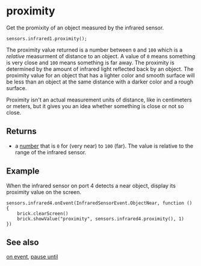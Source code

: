 # proximity

Get the promixity of an object measured by the infrared sensor.

```sig
sensors.infrared1.proximity();
```

The proximity value returned is a number between `0` and `100` which is a *relative* measurment of distance to an object. A value of `0` means something is very close and `100` means something is far away. The proximity is determined by the amount of infrared light reflected back by an object. The proximity value for an object that has a lighter color and smooth surface will be less than an object at the same distance with a darker color and a rough surface.

Proximity isn't an actual measurement units of distance, like in centimeters or meters, but it gives you an idea whether something is close or not so close.

## Returns

* a [number](/types/number) that is `0` for (very near) to `100` (far). The value is relative to the range of the infrared sensor.

## Example

When the infrared sensor on port 4 detects a near object, display its proximity value on the screen.

```blocks
sensors.infrared4.onEvent(InfraredSensorEvent.ObjectNear, function () {
    brick.clearScreen()
    brick.showValue("proximity", sensors.infrared4.proximity(), 1)
})
```

## See also

[on event](/reference/sensors/infrared/on-event), [pause until](/reference/sensors/infrared/pause-until)